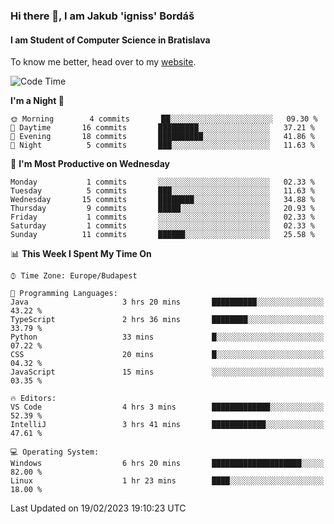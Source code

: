 ### Hi there 👋, I am Jakub 'igniss' Bordáš

#### I am Student of Computer Science in Bratislava
To know me better, head over to my [website](https://bordas.sk).


<!--START_SECTION:waka-->
![Code Time](http://img.shields.io/badge/Code%20Time-1%2C042%20hrs%2034%20mins-blue)

**I'm a Night 🦉** 

```text
🌞 Morning        4 commits       ██░░░░░░░░░░░░░░░░░░░░░░░   09.30 % 
🌆 Daytime       16 commits       █████████░░░░░░░░░░░░░░░░   37.21 % 
🌃 Evening       18 commits       ██████████░░░░░░░░░░░░░░░   41.86 % 
🌙 Night          5 commits       ███░░░░░░░░░░░░░░░░░░░░░░   11.63 % 

```
📅 **I'm Most Productive on Wednesday** 

```text
Monday           1 commits       ░░░░░░░░░░░░░░░░░░░░░░░░░   02.33 % 
Tuesday          5 commits       ███░░░░░░░░░░░░░░░░░░░░░░   11.63 % 
Wednesday       15 commits       ████████░░░░░░░░░░░░░░░░░   34.88 % 
Thursday         9 commits       █████░░░░░░░░░░░░░░░░░░░░   20.93 % 
Friday           1 commits       ░░░░░░░░░░░░░░░░░░░░░░░░░   02.33 % 
Saturday         1 commits       ░░░░░░░░░░░░░░░░░░░░░░░░░   02.33 % 
Sunday          11 commits       ██████░░░░░░░░░░░░░░░░░░░   25.58 % 

```


📊 **This Week I Spent My Time On** 

```text
⌚︎ Time Zone: Europe/Budapest

💬 Programming Languages: 
Java                     3 hrs 20 mins       ██████████░░░░░░░░░░░░░░░   43.22 % 
TypeScript               2 hrs 36 mins       ████████░░░░░░░░░░░░░░░░░   33.79 % 
Python                   33 mins             █░░░░░░░░░░░░░░░░░░░░░░░░   07.22 % 
CSS                      20 mins             █░░░░░░░░░░░░░░░░░░░░░░░░   04.32 % 
JavaScript               15 mins             ░░░░░░░░░░░░░░░░░░░░░░░░░   03.35 % 

🔥 Editors: 
VS Code                  4 hrs 3 mins        █████████████░░░░░░░░░░░░   52.39 % 
IntelliJ                 3 hrs 41 mins       ████████████░░░░░░░░░░░░░   47.61 % 

💻 Operating System: 
Windows                  6 hrs 20 mins       ████████████████████░░░░░   82.00 % 
Linux                    1 hr 23 mins        ████░░░░░░░░░░░░░░░░░░░░░   18.00 % 

```


 Last Updated on 19/02/2023 19:10:23 UTC
<!--END_SECTION:waka-->
